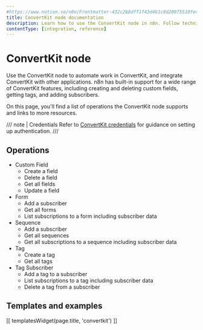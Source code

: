 ```yaml
---
#https://www.notion.so/n8n/Frontmatter-432c2b8dff1f43d4b1c8d20075510fe4
title: ConvertKit node documentation
description: Learn how to use the ConvertKit node in n8n. Follow technical documentation to integrate ConvertKit node into your workflows.
contentType: [integration, reference]
---
```


# ConvertKit node

Use the ConvertKit node to automate work in ConvertKit, and integrate ConvertKit with other applications. n8n has built-in support for a wide range of ConvertKit features, including creating and deleting custom fields, getting tags, and adding subscribers.

On this page, you'll find a list of operations the ConvertKit node supports and links to more resources.

/// note | Credentials
Refer to [ConvertKit credentials](/integrations/builtin/credentials/convertkit.md) for guidance on setting up authentication. 
///

## Operations

* Custom Field
    * Create a field
    * Delete a field
    * Get all fields
    * Update a field
* Form
    * Add a subscriber
    * Get all forms
    * List subscriptions to a form including subscriber data
* Sequence
    * Add a subscriber
    * Get all sequences
    * Get all subscriptions to a sequence including subscriber data
* Tag
    * Create a tag
    * Get all tags
* Tag Subscriber
    * Add a tag to a subscriber
    * List subscriptions to a tag including subscriber data
    * Delete a tag from a subscriber

## Templates and examples

<!-- see https://www.notion.so/n8n/Pull-in-templates-for-the-integrations-pages-37c716837b804d30a33b47475f6e3780 -->
[[ templatesWidget(page.title, 'convertkit') ]]

